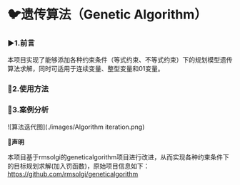 # :bird:遗传算法（Genetic Algorithm）

###  :arrow_forward:**1.前言**

本项目实现了能够添加各种约束条件（等式约束、不等式约束）下的规划模型遗传算法求解，同时可适用于连续变量、整型变量和01变量。

### :bookmark:**2.使用方法**



### :blue_book:**3.案例分析**



![算法迭代图](./images/Algorithm iteration.png)

:key:**声明**

本项目基于rmsolgi的geneticalgorithm项目进行改进，从而实现各种约束条件下的目标规划求解(加入罚函数)，原始项目信息如下：<https://github.com/rmsolgi/geneticalgorithm>



